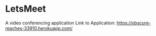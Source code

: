 # LetsMeet
A video conferencing application
Link to Application: https://obscure-reaches-33910.herokuapp.com/
